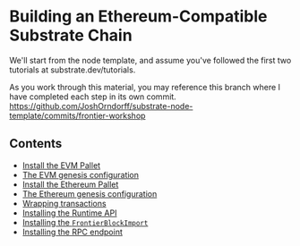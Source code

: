 Building an Ethereum-Compatible Substrate Chain
===============================================
We'll start from the node template, and assume you've followed the first two tutorials at substrate.dev/tutorials.

As you work through this material, you may reference this branch where I have completed each step in its own commit. https://github.com/JoshOrndorff/substrate-node-template/commits/frontier-workshop


Contents
--------
* [Install the EVM Pallet](pallet-evm.md)
* [The EVM genesis configuration](evm-genesis.md)
* [Install the Ethereum Pallet](pallet-ethereum.md)
* [The Ethereum genesis configuration](ethereum-genesis.md)
* [Wrapping transactions](wrapping-transactions.md)
* [Installing the Runtime API](runtime-api.md)
* [Installing the `FrontierBlockImport`](block-import.md)
* [Installing the RPC endpoint](rpc.md)
